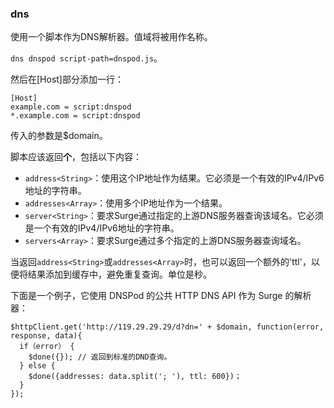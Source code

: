 ### dns

使用一个脚本作为DNS解析器。值域将被用作名称。

`dns dnspod script-path=dnspod.js`。

然后在[Host]部分添加一行：

```
[Host]
example.com = script:dnspod
*.example.com = script:dnspod
```

传入的参数是$domain。

脚本应该返回**个**，包括以下内容：

* `address<String>`：使用这个IP地址作为结果。它必须是一个有效的IPv4/IPv6地址的字符串。
* `addresses<Array>`：使用多个IP地址作为一个结果。
* `server<String>`：要求Surge通过指定的上游DNS服务器查询该域名。它必须是一个有效的IPv4/IPv6地址的字符串。
* `servers<Array>`：要求Surge通过多个指定的上游DNS服务器查询域名。

当返回`address<String>`或`addresses<Array>`时，也可以返回一个额外的'ttl'，以便将结果添加到缓存中，避免重复查询。单位是秒。

下面是一个例子，它使用 DNSPod 的公共 HTTP DNS API 作为 Surge 的解析器：

```
$httpClient.get('http://119.29.29.29/d?dn=' + $domain, function(error, response, data){
  if（error） {
    $done({}); // 返回到标准的DND查询。
  } else {
    $done({addresses: data.split('; '), ttl: 600})；
  }
});
```